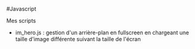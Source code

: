 #Javascript

Mes scripts

- im_hero.js : gestion d'un arrière-plan en fullscreen en chargeant une taille d'image différente suivant la taille de l'écran